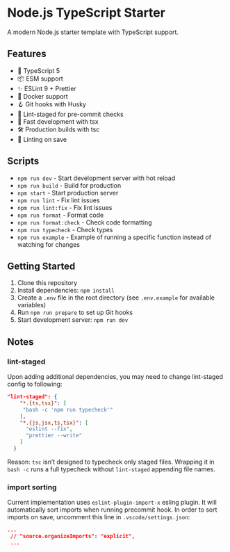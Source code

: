 # Node.js TypeScript Starter

A modern Node.js starter template with TypeScript support.

## Features

- 🚀 TypeScript 5
- 📦 ESM support
- ✨ ESLint 9 + Prettier
- 🐋 Docker support
- 🪝 Git hooks with Husky
- 📝 Lint-staged for pre-commit checks
- 🏃 Fast development with tsx
- 🛠️ Production builds with tsc
- 💾 Linting on save

## Scripts

- `npm run dev` - Start development server with hot reload
- `npm run build` - Build for production
- `npm start` - Start production server
- `npm run lint` - Fix lint issues
- `npm run lint:fix` - Fix lint issues
- `npm run format` - Format code
- `npm run format:check` - Check code formatting
- `npm run typecheck` - Check types
- `npm run example` - Example of running a specific function instead of watching for changes

## Getting Started

1. Clone this repository
2. Install dependencies: `npm install`
3. Create a `.env` file in the root directory (see `.env.example` for available variables)
4. Run `npm run prepare` to set up Git hooks
5. Start development server: `npm run dev`

## Notes

### lint-staged

Upon adding additional dependencies, you may need to change lint-staged config to following:

```json
"lint-staged": {
    "*.{ts,tsx}": [
     "bash -c 'npm run typecheck'"
    ],
    "*.{js,jsx,ts,tsx}": [
      "eslint --fix",
      "prettier --write"
    ]
  }
```

Reason: `tsc` isn’t designed to typecheck only staged files. Wrapping it in `bash -c` runs a full typecheck without `lint-staged` appending file names.

### import sorting

Current implementation uses `eslint-plugin-import-x` esling plugin. It will automatically sort imports when running precommit hook. In order to sort imports on save, uncomment this line in `.vscode/settings.json`:

```json
...
 // "source.organizeImports": "explicit",
 ...
```
